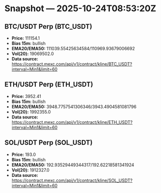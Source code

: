 # Snapshot — 2025-10-24T08:53:20Z

## BTC/USDT Perp (BTC_USDT)
- **Price:** 111154.1
- **Bias 15m:** bullish
- **EMA20/EMA50:** 111039.55425634584/110969.93679006692
- **Vol(20):** 19069502.0
- **Data source:** https://contract.mexc.com/api/v1/contract/kline/BTC_USDT?interval=Min1&limit=60

## ETH/USDT Perp (ETH_USDT)
- **Price:** 3952.41
- **Bias 15m:** bullish
- **EMA20/EMA50:** 3948.7757541306346/3943.4904581081796
- **Vol(20):** 1992355.0
- **Data source:** https://contract.mexc.com/api/v1/contract/kline/ETH_USDT?interval=Min1&limit=60

## SOL/USDT Perp (SOL_USDT)
- **Price:** 193.0
- **Bias 15m:** bullish
- **EMA20/EMA50:** 192.93529449344317/192.62218581341924
- **Vol(20):** 1912327.0
- **Data source:** https://contract.mexc.com/api/v1/contract/kline/SOL_USDT?interval=Min1&limit=60
